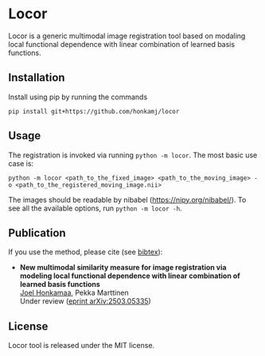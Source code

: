 # Locor

Locor is a generic multimodal image registration tool based on modaling local functional dependence with linear combination of learned basis functions.

## Installation

Install using pip by running the commands

    pip install git+https://github.com/honkamj/locor

## Usage

The registration is invoked via running `python -m locor`. The most basic use case is:

    python -m locor <path_to_the_fixed_image> <path_to_the_moving_image> -o <path_to_the_registered_moving_image.nii>

The images should be readable by nibabel (https://nipy.org/nibabel/). To see all the available options, run `python -m locor -h`.

## Publication

If you use the method, please cite (see [bibtex](citations.bib)):

- **New multimodal similarity measure for image registration via modeling local functional dependence with linear combination of learned basis functions**  
[Joel Honkamaa](https://github.com/honkamj "Joel Honkamaa"), Pekka Marttinen  
Under review ([eprint arXiv:2503.05335](https://arxiv.org/abs/2503.05335 "eprint arXiv:2503.05335"))

## License

Locor tool is released under the MIT license.
